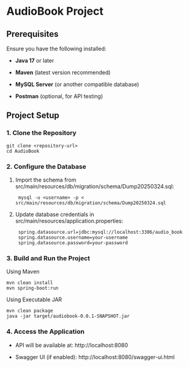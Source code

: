 # AudioBook Project

## Prerequisites

Ensure you have the following installed:

- **Java 17** or later

- **Maven** (latest version recommended)

- **MySQL Server** (or another compatible database)

- **Postman** (optional, for API testing)

## Project Setup

### 1. Clone the Repository

```
git clone <repository-url> 
cd AudioBook
```

### 2. Configure the Database

1. Import the schema from src/main/resources/db/migration/schema/Dump20250324.sql:
   
   ```
    mysql -u <username> -p < src/main/resources/db/migration/schema/Dump20250324.sql
   ```
   
2. Update database credentials in src/main/resources/application.properties:

   ```
    spring.datasource.url=jdbc:mysql://localhost:3306/audio_book
    spring.datasource.username=your-username
    spring.datasource.password=your-password
   ```

### 3. Build and Run the Project

Using Maven
  
  ```
  mvn clean install
  mvn spring-boot:run
  ```

Using Executable JAR

  ```
  mvn clean package
  java -jar target/audiobook-0.0.1-SNAPSHOT.jar
  ```

### 4. Access the Application

- API will be available at: http://localhost:8080

- Swagger UI (if enabled): http://localhost:8080/swagger-ui.html
